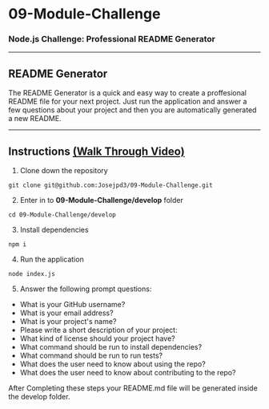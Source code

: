 # 09-Module-Challenge

### Node.js Challenge: Professional README Generator

---

## README Generator

The README Generator is a quick and easy way to create a proffesional README file for your next project. Just run the application and answer a few questions about your project and then you are automatically generated a new README.

---

## Instructions [(Walk Through Video)](https://drive.google.com/file/d/1fxe6FqIkWHd2G3RfxePwzP5NvEVNQr46/view) 

1. Clone down the repository
```
git clone git@github.com:Josejpd3/09-Module-Challenge.git
```
2. Enter in to **09-Module-Challenge/develop** folder
```
cd 09-Module-Challenge/develop
```
3. Install dependencies
```
npm i
```
4. Run the application
```
node index.js
```
5. Answer the following prompt questions:
- What is your GitHub username?
- What is your email address?
- What is your project's name?
- Please write a short description of your project:
- What kind of license should your project have?
- What command should be run to install dependencies?
- What command should be run to run tests?
- What does the user need to know about using the repo?
- What does the user need to know about contributing to the repo?

After Completing these steps your README.md file will be generated inside the develop folder.